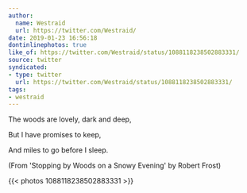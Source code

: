 ```yaml
---
author:
  name: Westraid
  url: https://twitter.com/Westraid/
date: 2019-01-23 16:56:18
dontinlinephotos: true
like_of: https://twitter.com/Westraid/status/1088118238502883331/
source: twitter
syndicated:
- type: twitter
  url: https://twitter.com/Westraid/status/1088118238502883331/
tags:
- westraid
---
```


The woods are lovely, dark and deep,   

But I have promises to keep,   

And miles to go before I sleep.



(From 'Stopping by Woods on a Snowy Evening' by Robert Frost) 

{{< photos 1088118238502883331 >}}